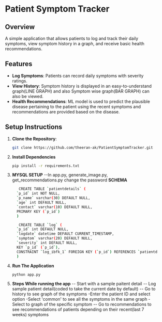 # Patient Symptom Tracker

## Overview
A simple application that allows patients to log and track their daily symptoms, view symptom history in a graph, and receive basic health recommendations.

## Features
- **Log Symptoms**: Patients can record daily symptoms with severity ratings.
- **View History**: Symptom history is displayed in an easy-to-understand graph(LINE GRAPH) and also Symptom wise graph(BAR GRAPH) can also be viewed.
- **Health Recommendations**: ML model is used to predict the plausible disease pertaining to the patient using the recent symptoms and recommendations are provided based on the disease.

## Setup Instructions
1. **Clone the Repository**:
   ```bash
   git clone https://github.com/theeran-ak/PatientSymptomTracker.git
2. **Install Dependencies**
   ```bash
   pip install -r requirements.txt
3. **MYSQL SETUP**
   --In app.py, generate_image.py, get_recommendations.py change the password
   **SCHEMA**
   ```bash
      CREATE TABLE `patientdetails` (
     `p_id` int NOT NULL,
     `p_name` varchar(30) DEFAULT NULL,
     `age` int DEFAULT NULL,
     `contact` varchar(10) DEFAULT NULL,
     PRIMARY KEY (`p_id`)
     )
   
      CREATE TABLE `log` (
     `p_id` int DEFAULT NULL,
     `logdate` datetime DEFAULT CURRENT_TIMESTAMP,
     `symptom` varchar(20) DEFAULT NULL,
     `severity` int DEFAULT NULL,
     KEY `p_id` (`p_id`),
     CONSTRAINT `log_ibfk_1` FOREIGN KEY (`p_id`) REFERENCES `patientdetails` (`p_id`)
     )
5. **Run The Application**
   ```bash
   python app.py
6. **Steps While running the app**
   -- Start with a sample paitent detail
   -- Log sample patient detail(coded to take the current date by default)
   -- Go to history to see graph of the symptoms
       -Enter the patient ID and select option
       -Select 'common' to see all the symptoms in the same graph
       -Select <symptom> to graph of the specific symptom
   -- Go to recommendations to see recommendations of patients depending on their recent(last 7 weeks) symptoms
   
   
   
   
